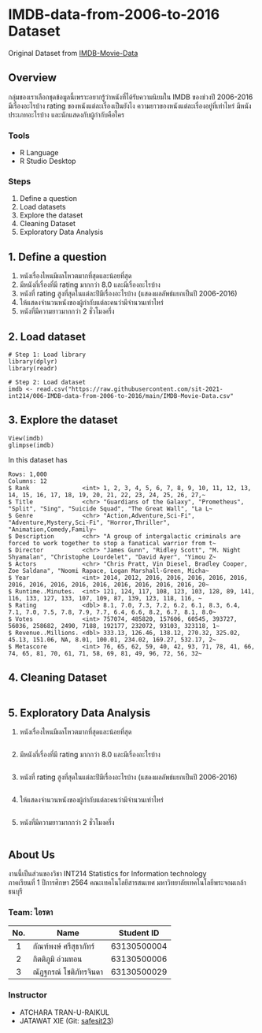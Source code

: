 # IMDB-data-from-2006-to-2016 Dataset

Original Dataset from [IMDB-Movie-Data](./IMDB-Movie-Data.csv)

## Overview

กลุ่มของเราเลือกชุดข้อมูลนี้เพราะอยากรู้ว่าหนังที่ได้รับความนิยมใน IMDB ของช่วงปี 2006-2016 มีเรื่องอะไรบ้าง rating ของหนังแต่ละเรื่องเป็นยังไง ความยาวของหนังแต่ละเรื่องอยู่ที่เท่าไหร่ มีหนังประเภทอะไรบ้าง และนักแสดงกับผู้กำกับคือใคร

### Tools

- R Language
- R Studio Desktop


### Steps

1. Define a question <br/>
2. Load datasets <br/>
3. Explore the dataset <br/>
4. Cleaning Dataset <br/>
5. Exploratory Data Analysis

## 1. Define a question

1. หนังเรื่องไหนมีผลโหวตมากที่สุดและน้อยที่สุด <br/>
2. มีหนังกี่เรื่องที่มี rating มากกว่า 8.0 และมีเรื่องอะไรบ้าง <br/>
3. หนังที่ rating สูงที่สุดในแต่ละปีมีเรื่องอะไรบ้าง (แสดงผลลัพธ์แยกเป็นปี 2006-2016) <br/>
4. ให้แสดงจำนวนหนังของผู้กำกับแต่ละคนว่ามีจำนวนเท่าไหร่ <br/>
5. หนังที่มีความยาวมากกว่า 2 ชั่วโมงครึ่ง

## 2. Load dataset
```{R}
# Step 1: Load library
library(dplyr)
library(readr)

# Step 2: Load dataset
imdb <- read.csv("https://raw.githubusercontent.com/sit-2021-int214/006-IMDB-data-from-2006-to-2016/main/IMDB-Movie-Data.csv"
```

## 3. Explore the dataset
```{R}
View(imdb)
glimpse(imdb)
```

In this dataset has
```{R}
Rows: 1,000
Columns: 12
$ Rank               <int> 1, 2, 3, 4, 5, 6, 7, 8, 9, 10, 11, 12, 13, 14, 15, 16, 17, 18, 19, 20, 21, 22, 23, 24, 25, 26, 27,~
$ Title              <chr> "Guardians of the Galaxy", "Prometheus", "Split", "Sing", "Suicide Squad", "The Great Wall", "La L~
$ Genre              <chr> "Action,Adventure,Sci-Fi", "Adventure,Mystery,Sci-Fi", "Horror,Thriller", "Animation,Comedy,Family~
$ Description        <chr> "A group of intergalactic criminals are forced to work together to stop a fanatical warrior from t~
$ Director           <chr> "James Gunn", "Ridley Scott", "M. Night Shyamalan", "Christophe Lourdelet", "David Ayer", "Yimou Z~
$ Actors             <chr> "Chris Pratt, Vin Diesel, Bradley Cooper, Zoe Saldana", "Noomi Rapace, Logan Marshall-Green, Micha~
$ Year               <int> 2014, 2012, 2016, 2016, 2016, 2016, 2016, 2016, 2016, 2016, 2016, 2016, 2016, 2016, 2016, 2016, 20~
$ Runtime..Minutes.  <int> 121, 124, 117, 108, 123, 103, 128, 89, 141, 116, 133, 127, 133, 107, 109, 87, 139, 123, 118, 116, ~
$ Rating             <dbl> 8.1, 7.0, 7.3, 7.2, 6.2, 6.1, 8.3, 6.4, 7.1, 7.0, 7.5, 7.8, 7.9, 7.7, 6.4, 6.6, 8.2, 6.7, 8.1, 8.0~
$ Votes              <int> 757074, 485820, 157606, 60545, 393727, 56036, 258682, 2490, 7188, 192177, 232072, 93103, 323118, 1~
$ Revenue..Millions. <dbl> 333.13, 126.46, 138.12, 270.32, 325.02, 45.13, 151.06, NA, 8.01, 100.01, 234.02, 169.27, 532.17, 2~
$ Metascore          <int> 76, 65, 62, 59, 40, 42, 93, 71, 78, 41, 66, 74, 65, 81, 70, 61, 71, 58, 69, 81, 49, 96, 72, 56, 32~
```

## 4. Cleaning Dataset
```{R}

```

## 5. Exploratory Data Analysis

1) หนังเรื่องไหนมีผลโหวตมากที่สุดและน้อยที่สุด
```{R}

```

2) มีหนังกี่เรื่องที่มี rating มากกว่า 8.0 และมีเรื่องอะไรบ้าง
```{R}

```

3) หนังที่ rating สูงที่สุดในแต่ละปีมีเรื่องอะไรบ้าง (แสดงผลลัพธ์แยกเป็นปี 2006-2016)
```{R}

```

4) ให้แสดงจำนวนหนังของผู้กำกับแต่ละคนว่ามีจำนวนเท่าไหร่
```{R}

```

5) หนังที่มีความยาวมากกว่า 2 ชั่วโมงครึ่ง
```{R}

```

## About Us

งานนี้เป็นส่วนของวิชา INT214 Statistics for Information technology <br/> ภาคเรียนที่ 1 ปีการศึกษา 2564 คณะเทคโนโลยีสารสนเทศ มหาวิทยาลัยเทคโนโลยีพระจอมเกล้าธนบุรี

### Team: ไอรดา


|No.| Name                   | Student ID     |
|:-:| ---------------------- | -------------- |
| 1 | กัณฑ์พงษ์ ศรีสุธาภัทร์      | 63130500004    |
| 2 | กิตติภูมิ อ่วมทอน          | 63130500006    |
| 3 | ณัฏฐกรณ์ โชติภัทรจินดา    | 63130500029    |

### Instructor
- ATCHARA TRAN-U-RAIKUL
- JATAWAT XIE (Git: [safesit23](https://github.com/safesit23))

